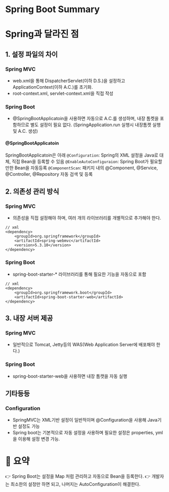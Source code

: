 # Spring Boot Summary

# Spring과 달라진 점

## 1. 설정 파일의 차이

### Spring MVC

- web.xml을 통해 DispatcherServlet(이하 D.S.)을 설정하고 ApplicationContext(이하 A.C.)를 초기화.
- root-context.xml, servlet-context.xml을 직접 작성

### Spring Boot

- @SpringBootApplicatoin을 사용하면 자동으로 A.C.를 생성하며, 내장 톰켓을 포함하므로 별도 설정이 필요 없다. (SpringApplication.run 실행시 내장톰켓 실행 및 A.C. 생성)

#### @SpringBootApplicatoin

SpringBootApplicatoin은 아래
`@Configuration`: Spring의 XML 설정을 Java로 대체, 직접 Bean을 등록할 수 있음
`@EnableAutoConfiguraion`: Spring Boot가 필요할만한 Bean을 자동등록
`@ComponentScan`: 패키지 내의 @Component, @Service, @Controller, @Repository 자동 검색 및 등록

## 2. 의존성 관리 방식

### Spring MVC

- 의존성을 직접 설정해야 하며, 여러 개의 라이브러리를 개별적으로 추가해야 한다.

```
// xml
<dependency>
    <groupId>org.springframework</groupId>
    <artifactId>spring-webmvc</artifactId>
    <version>5.3.10</version>
</dependency>
```

### Spring Boot

- spring-boot-starter-* 라이브러리를 통해 필요한 기능을 자동으로 포함

```
// xml
<dependency>
    <groupId>org.springframework.boot</groupId>
    <artifactId>spring-boot-starter-web</artifactId>
</dependency>
```

## 3. 내장 서버 제공

### Spring MVC

- 일반적으로 Tomcat, Jetty등의 WAS(Web Application Server에 배포해야 한다.)

### Spring Boot

- spring-boot-starter-web을 사용하면 내장 톰캣을 자동 실행

## 기타등등

### Configuration

- SpringMVC는 XML기반 설정이 일반적이며 @Configuration을 사용해 Java기반 설정도 가능
- Spring boot는 기본적으로 자동 설정을 사용하며 필요한 설정은 properties, yml을 이용해 설정 변경 가능.

# 📌 요약

👉 Spring Boot는 설정을 Map 처럼 관리하고 자동으로 Bean을 등록한다.
👉 개발자는 최소한의 설정만 하면 되고, 나머지는 AutoConfiguration이 해결한다.